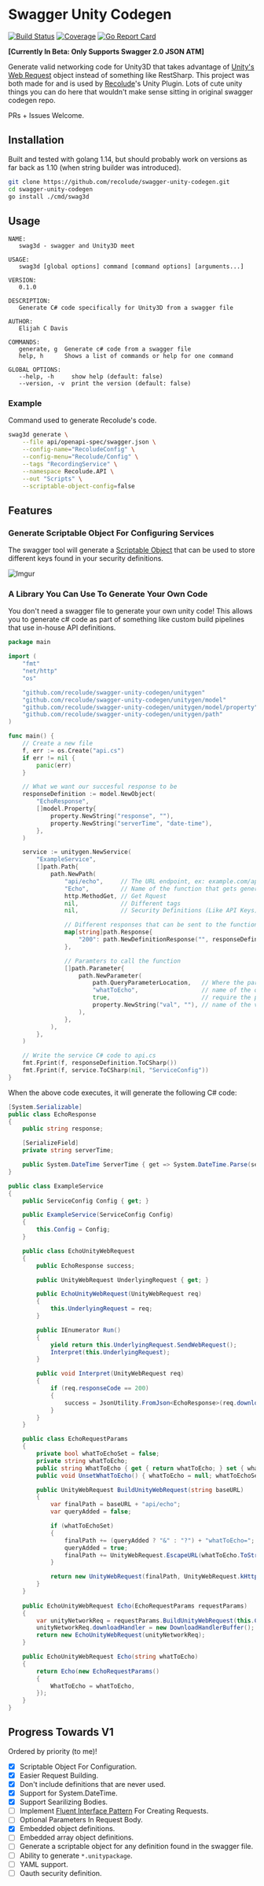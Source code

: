 # Swagger Unity Codegen

[![Build Status](https://travis-ci.com/recolude/swagger-unity-codegen.svg?branch=master)](https://travis-ci.com/recolude/swagger-unity-codegen) [![Coverage](https://codecov.io/gh/recolude/swagger-unity-codegen/branch/master/graph/badge.svg)](https://codecov.io/gh/recolude/swagger-unity-codegen) [![Go Report Card](https://goreportcard.com/badge/github.com/recolude/swagger-unity-codegen)](https://goreportcard.com/report/github.com/recolude/swagger-unity-codegen)

**[Currently In Beta: Only Supports Swagger 2.0 JSON ATM]**

Generate valid networking code for Unity3D that takes advantage of [Unity's Web Request](https://docs.unity3d.com/ScriptReference/Networking.UnityWebRequest.html) object instead of something like RestSharp. This project was both made for and is used by [Recolude](https://app.recolude.com)'s Unity Plugin. Lots of cute unity things you can do here that wouldn't make sense sitting in original swagger codegen repo.

PRs + Issues Welcome.

## Installation

Built and tested with golang 1.14, but should probably work on versions as far back as 1.10 (when string builder was introduced).

```bash
git clone https://github.com/recolude/swagger-unity-codegen.git
cd swagger-unity-codegen
go install ./cmd/swag3d
```

## Usage

```
NAME:
   swag3d - swagger and Unity3D meet

USAGE:
   swag3d [global options] command [command options] [arguments...]

VERSION:
   0.1.0

DESCRIPTION:
   Generate C# code specifically for Unity3D from a swagger file

AUTHOR:
   Elijah C Davis

COMMANDS:
   generate, g  Generate c# code from a swagger file
   help, h      Shows a list of commands or help for one command

GLOBAL OPTIONS:
   --help, -h     show help (default: false)
   --version, -v  print the version (default: false)
```

### Example

Command used to generate Recolude's code.

```bash
swag3d generate \
	--file api/openapi-spec/swagger.json \
	--config-name="RecoludeConfig" \
	--config-menu="Recolude/Config" \
	--tags "RecordingService" \
	--namespace Recolude.API \
	--out "Scripts" \
	--scriptable-object-config=false
```

## Features

### Generate Scriptable Object For Configuring Services

The swagger tool will generate a [Scriptable Object](https://docs.unity3d.com/Manual/class-ScriptableObject.html) that can be used to store different keys found in your security definitions.

![Imgur](https://i.imgur.com/WHI9XV2.png)

### A Library You Can Use To Generate Your Own Code

You don't need a swagger file to generate your own unity code! This allows you to generate c# code as part of something like custom build pipelines that use in-house API definitions.

```go
package main

import (
	"fmt"
	"net/http"
	"os"

	"github.com/recolude/swagger-unity-codegen/unitygen"
	"github.com/recolude/swagger-unity-codegen/unitygen/model"
	"github.com/recolude/swagger-unity-codegen/unitygen/model/property"
	"github.com/recolude/swagger-unity-codegen/unitygen/path"
)

func main() {
	// Create a new file
	f, err := os.Create("api.cs")
	if err != nil {
		panic(err)
	}

	// What we want our succesful response to be
	responseDefinition := model.NewObject(
		"EchoResponse",
		[]model.Property{
			property.NewString("response", ""),
			property.NewString("serverTime", "date-time"),
		},
	)

	service := unitygen.NewService(
		"ExampleService",
		[]path.Path{
			path.NewPath(
				"api/echo",     // The URL endpoint, ex: example.com/api/echo
				"Echo",         // Name of the function that gets generated
				http.MethodGet, // Get Rquest
				nil,            // Different tags
				nil,            // Security Definitions (Like API Keys)

				// Different responses that can be sent to the function
				map[string]path.Response{
					"200": path.NewDefinitionResponse("", responseDefinition),
				},

				// Paramters to call the function
				[]path.Parameter{
					path.NewParameter(
						path.QueryParameterLocation,   // Where the parameter should be located
						"whatToEcho",                  // name of the query param
						true,                          // require the parameter
						property.NewString("val", ""), // name of the variable in c#
					),
				},
			),
		},
	)

	// Write the service C# code to api.cs
	fmt.Fprint(f, responseDefinition.ToCSharp())
	fmt.Fprint(f, service.ToCSharp(nil, "ServiceConfig"))
}
```

When the above code executes, it will generate the following C# code:

```c#
[System.Serializable]
public class EchoResponse
{
    public string response;

    [SerializeField]
    private string serverTime;

    public System.DateTime ServerTime { get => System.DateTime.Parse(serverTime); }
}

public class ExampleService
{
    public ServiceConfig Config { get; }

    public ExampleService(ServiceConfig Config)
    {
        this.Config = Config;
    }

    public class EchoUnityWebRequest
    {
        public EchoResponse success;

        public UnityWebRequest UnderlyingRequest { get; }

        public EchoUnityWebRequest(UnityWebRequest req)
        {
            this.UnderlyingRequest = req;
        }

        public IEnumerator Run()
        {
            yield return this.UnderlyingRequest.SendWebRequest();
            Interpret(this.UnderlyingRequest);
        }

        public void Interpret(UnityWebRequest req)
        {
            if (req.responseCode == 200)
            {
                success = JsonUtility.FromJson<EchoResponse>(req.downloadHandler.text);
            }
        }
    }

    public class EchoRequestParams
    {
        private bool whatToEchoSet = false;
        private string whatToEcho;
        public string WhatToEcho { get { return whatToEcho; } set { whatToEchoSet = true; whatToEcho = value; } }
        public void UnsetWhatToEcho() { whatToEcho = null; whatToEchoSet = false; }

        public UnityWebRequest BuildUnityWebRequest(string baseURL)
        {
            var finalPath = baseURL + "api/echo";
            var queryAdded = false;

            if (whatToEchoSet)
            {
                finalPath += (queryAdded ? "&" : "?") + "whatToEcho=";
                queryAdded = true;
                finalPath += UnityWebRequest.EscapeURL(whatToEcho.ToString());
            }

            return new UnityWebRequest(finalPath, UnityWebRequest.kHttpVerbGET);
        }
    }
	
    public EchoUnityWebRequest Echo(EchoRequestParams requestParams)
    {
        var unityNetworkReq = requestParams.BuildUnityWebRequest(this.Config.BasePath);
        unityNetworkReq.downloadHandler = new DownloadHandlerBuffer();
        return new EchoUnityWebRequest(unityNetworkReq);
    }

    public EchoUnityWebRequest Echo(string whatToEcho)
    {
        return Echo(new EchoRequestParams()
        {
            WhatToEcho = whatToEcho,
        });
    }
}
```

## Progress Towards V1

Ordered by priority (to me)!

- [X] Scriptable Object For Configuration.
- [X] Easier Request Building.
- [X] Don't include definitions that are never used.
- [X] Support for System.DateTime.
- [X] Support Searilizing Bodies.
- [ ] Implement [Fluent Interface Pattern](https://en.wikipedia.org/wiki/Fluent_interface) For Creating Requests.
- [ ] Optional Parameters In Request Body.
- [X] Embedded object definitions.
- [ ] Embedded array object definitions.
- [ ] Generate a scriptable object for any definition found in the swagger file.
- [ ] Ability to generate `*.unitypackage`.
- [ ] YAML support.
- [ ] Oauth security definition.
